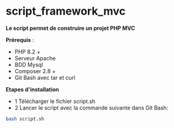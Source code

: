 # script_framework_mvc
**Le script permet de construire un projet PHP MVC**

**Prérequis** :
- PHP 8.2 +
- Serveur Apache
- BDD Mysql
- Composer 2.8 +
- Git Bash avec tar et curl

**Etapes d'installation**
- 1 Télécharger le fichier script.sh
- 2 Lancer le script avec la commande suivante dans Git Bash:
```sh
bash script.sh
```
